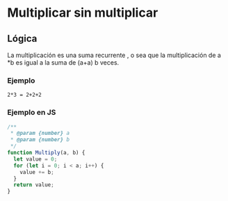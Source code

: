 # Multiplicar sin multiplicar

## Lógica
La multiplicación es una suma recurrente , o sea que la multiplicación de a *b es igual a la suma de (a+a) b veces.

### Ejemplo

```
2*3 = 2+2+2

```

### Ejemplo en JS

```js
/**
 * @param {number} a
 * @param {number} b
 */
function Multiply(a, b) {
  let value = 0;
  for (let i = 0; i < a; i++) {
    value += b;
  }
  return value;
}
```